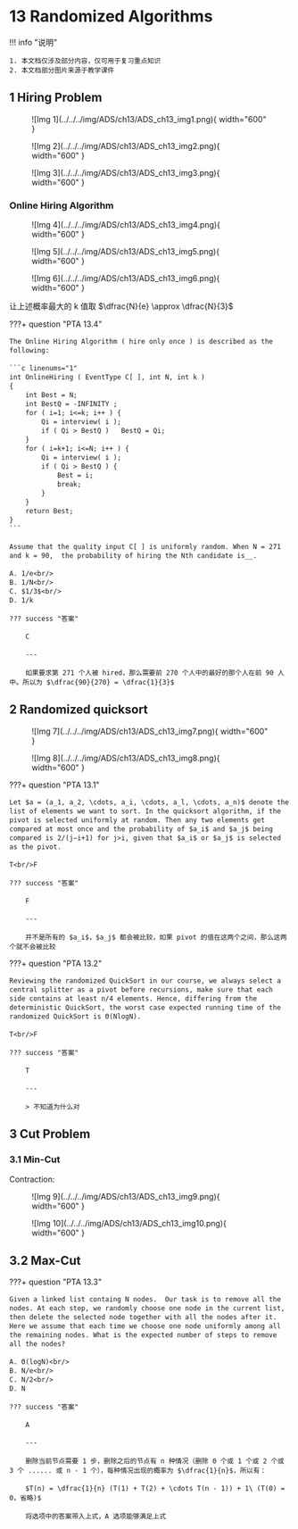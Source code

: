 # 13 Randomized Algorithms

<!-- !!! tip "说明"

    本文档正在更新中…… -->

!!! info "说明"

    1. 本文档仅涉及部分内容，仅可用于复习重点知识
    2. 本文档部分图片来源于教学课件

## 1 Hiring Problem

<figure markdown="span">
    ![Img 1](../../../img/ADS/ch13/ADS_ch13_img1.png){ width="600" }
</figure>

<figure markdown="span">
    ![Img 2](../../../img/ADS/ch13/ADS_ch13_img2.png){ width="600" }
</figure>

<figure markdown="span">
    ![Img 3](../../../img/ADS/ch13/ADS_ch13_img3.png){ width="600" }
</figure>

### Online Hiring Algorithm

<figure markdown="span">
    ![Img 4](../../../img/ADS/ch13/ADS_ch13_img4.png){ width="600" }
</figure>

<figure markdown="span">
    ![Img 5](../../../img/ADS/ch13/ADS_ch13_img5.png){ width="600" }
</figure>

<figure markdown="span">
    ![Img 6](../../../img/ADS/ch13/ADS_ch13_img6.png){ width="600" }
</figure>

让上述概率最大的 k 值取 $\dfrac{N}{e} \approx \dfrac{N}{3}$

???+ question "PTA 13.4"

    The Online Hiring Algorithm ( hire only once ) is described as the following:

    ```c linenums="1"
    int OnlineHiring ( EventType C[ ], int N, int k )
    {
        int Best = N;
        int BestQ = -INFINITY ;
        for ( i=1; i<=k; i++ ) {
            Qi = interview( i );
            if ( Qi > BestQ )   BestQ = Qi;
        }
        for ( i=k+1; i<=N; i++ ) {
            Qi = interview( i );
            if ( Qi > BestQ ) {
                Best = i;
                break;
            }
        }
        return Best;
    }
    ```

    Assume that the quality input C[ ] is uniformly random. When N = 271 and k = 90,  the probability of hiring the Nth candidate is__.
    
    A. 1/e<br/>
    B. 1/N<br/>
    C. $1/3$<br/>
    D. 1/k

    ??? success "答案"

        C

        ---

        如果要求第 271 个人被 hired，那么需要前 270 个人中的最好的那个人在前 90 人中。所以为 $\dfrac{90}{270} = \dfrac{1}{3}$

## 2 Randomized quicksort

<figure markdown="span">
    ![Img 7](../../../img/ADS/ch13/ADS_ch13_img7.png){ width="600" }
</figure>

<figure markdown="span">
    ![Img 8](../../../img/ADS/ch13/ADS_ch13_img8.png){ width="600" }
</figure>

???+ question "PTA 13.1"

    Let $a = (a_1, a_2, \cdots, a_i, \cdots, a_l, \cdots, a_n)$ denote the list of elements we want to sort. In the quicksort algorithm, if the pivot is selected uniformly at random. Then any two elements get compared at most once and the probability of $a_i$ and $a_j$ being compared is 2/(j−i+1) for j>i, given that $a_i$ or $a_j$ is selected as the pivot. 

    T<br/>F

    ??? success "答案"

        F

        ---

        并不是所有的 $a_i$，$a_j$ 都会被比较，如果 pivot 的值在这两个之间，那么这两个就不会被比较

???+ question "PTA 13.2"

    Reviewing the randomized QuickSort in our course, we always select a central splitter as a pivot before recursions, make sure that each side contains at least n/4 elements. Hence, differing from the deterministic QuickSort, the worst case expected running time of the randomized QuickSort is Θ(NlogN).   

    T<br/>F

    ??? success "答案"

        T

        ---

        > 不知道为什么对

## 3 Cut Problem

### 3.1 Min-Cut

Contraction:

<figure markdown="span">
    ![Img 9](../../../img/ADS/ch13/ADS_ch13_img9.png){ width="600" }
</figure>

<figure markdown="span">
    ![Img 10](../../../img/ADS/ch13/ADS_ch13_img10.png){ width="600" }
</figure>

## 3.2 Max-Cut

???+ question "PTA 13.3"

    Given a linked list containg N nodes.  Our task is to remove all the nodes. At each step, we randomly choose one node in the current list, then delete the selected node together with all the nodes after it. Here we assume that each time we choose one node uniformly among all the remaining nodes. What is the expected number of steps to remove all the nodes?

    A. Θ(logN)<br/>
    B. N/e<br/>
    C. N/2<br/>
    D. N
    
    ??? success "答案"

        A

        ---

        删除当前节点需要 1 步，删除之后的节点有 n 种情况（删除 0 个或 1 个或 2 个或 3 个 ...... 或 n - 1 个），每种情况出现的概率为 $\dfrac{1}{n}$，所以有：

        $T(n) = \dfrac{1}{n} (T(1) + T(2) + \cdots T(n - 1)) + 1\ (T(0) = 0，省略)$

        将选项中的答案带入上式，A 选项能够满足上式